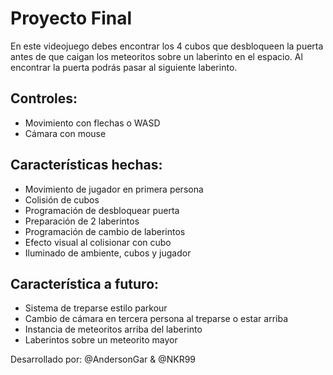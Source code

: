 # Proyecto Final

En este videojuego debes encontrar los 4 cubos que desbloqueen la puerta antes de que caigan los meteoritos sobre un laberinto en el espacio. Al encontrar la puerta podrás pasar al siguiente laberinto.

## Controles:

- Movimiento con flechas o WASD
- Cámara con mouse

## Características hechas:

- Movimiento de jugador en primera persona
- Colisión de cubos
- Programación de desbloquear puerta
- Preparación de 2 laberintos
- Programación de cambio de laberintos
- Efecto visual al colisionar con cubo
- Iluminado de ambiente, cubos y jugador

## Característica a futuro:

- Sistema de treparse estilo parkour
- Cambio de cámara en tercera persona al treparse o estar arriba
- Instancia de meteoritos arriba del laberinto
- Laberintos sobre un meteorito mayor


Desarrollado por: @AndersonGar & @NKR99
